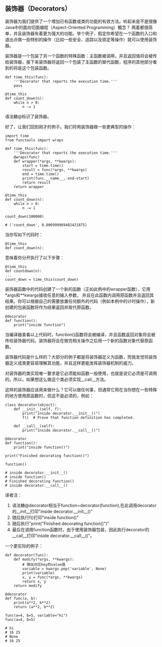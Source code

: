 ## 装饰器（Decorators）
装饰器为我们提供了一个增加已有函数或类的功能的有效方法。听起来是不是很像Java中的面向切面编程（Aspect-Oriented Programming）概念？
两着都很简单，并且装饰器有着更为强大的功能。举个例子，假定你希望在一个函数的入口和退出点做一些特别的操作（比如一些安全、追踪以及锁定等操作）就可以使用装饰器。  

装饰器是一个包装了另一个函数的特殊函数：主函数被调用，并且返回值将会被传给装饰器，接下来装饰器将返回一个包装了主函数的替代函数，程序的其他部分看到的将是这个包装函数。  

	def time_this(func):
		'''Decorator that reports the execution time.'''
		pass
		
	@time_this
	def count_down(n):
		while n > 0:
			n -= 1
			
语法糖@标识了装饰器。  

好了，让我们回到刚才的例子。我们将用装饰器做一些更典型的操作：  

	import time
	from functools import wraps
	
	def time_this(func):
		'''Decorator that reports the execution time.'''
		@wraps(func)
		def wrapper(*args, **kwargs):
			start = time.time()
			result = func(*args, **kwargs)
			end = time.time()
			print(func.__name__, end-start)
			return result
		return wrapper 
		
	@time_this
	def count_down(n):
		while n > 0:
			n -= 1
			
	count_down(100000)
	
	# ('count_down', 0.006999969482421875)
	
当你写如下代码时：  

	@time_this
	def count_down(n):

意味着你分开执行了以下步骤：  
	
	@time_this
	def countdown(n):
	...
	count_down = time_this(count_down)
	
装饰器函数中的代码创建了一个新的函数（正如此例中的wrapper函数），它用\*args和\*\*kwargs接收任意的输入参数，
并且在此函数内调用原函数并且返回其结果。你可以根据自己的需要放置任何额外的代码（例如本例中的计时操作），新创建的包装函数将作为结果返回并取代原函数。  

	@decorator
	def function():
		print("inside function")
		
当编译器查看以上代码时，function()函数将会被编译，并且函数返回对象将会被传给装饰器代码，装饰器将会在做完相关操作之后用一个新的函数对象代替原函数。  

装饰器代码是什么样的？大部分的例子都是将装饰器定义为函数，而我发觉将装饰器定义成类更容易理解其功能，并且这样更能发挥装饰器机制的威力。  

对装饰器的类实现唯一要求是它必须能如函数一般使用，也就是说它必须是可调用的。所以，如果想这么做这个类必须实现__call__方法。  

这样的装饰器应该用来做什么？它可以做任何事，但通常它用在当你想在一些特殊的地方使用原函数时，但这不是必须的，例如：　　

	class decorator(object):
		def __init__(self, f):
			print("inside decorator.__init__()")
			f()  # Prove that function definition has completed.
			
		def __call__(self):
			print("inside decorator.__call__()")
			
	@decorator
	def function():
		print("inside function()")
		
	print("Finished decorating function()")
	
	function()
	
	# inside decorator.__init__()
	# inside function()
	# Finished decorating function()
	# inside decorator.__call__()
	
译者注：  
1. 语法糖@decorator相当于function=decorator(function),在此调用decorator的__init__打印"inside decorator\.\_\_init\_\_()"  
1. 随后执行f()打印"inside function()"  
1. 随后执行"print("Finished decorating function()")"  
1. 最后在调用function函数时，由于使用装饰器包装，因此执行decorator的__call__打印"inside decorator\.\_\_call\_\_()"。  

一个更实际的例子：  

	def decorator(func):
		def modify(*args, **kwargs):
			# 弹出对应key的value值
			variable = kwargs.pop('variable', None)
			print(variable)
			x, y = func(*args, **kwargs)
			return x, y
		return modify
		
	@decorator
	def func(a, b):
		print(a**2, b**2)
		return (a**2, b**2)
		
	func(a=4, b=5, variable="hi")
	func(a=4, b=5)
	
	# hi
	# 16 25
	# None
	# 16 25
